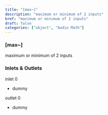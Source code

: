 ```yaml
---
title: "[max~]"
description: "maximum or minimum of 2 inputs"
bref: "maximum or minimum of 2 inputs"
draft: false
categories: ["object", "Audio Math"]
---
```


### [max~]

maximum or minimum of 2 inputs

### Inlets & Outlets

inlet 0

 - dummy

outlet 0

 - dummy
 
